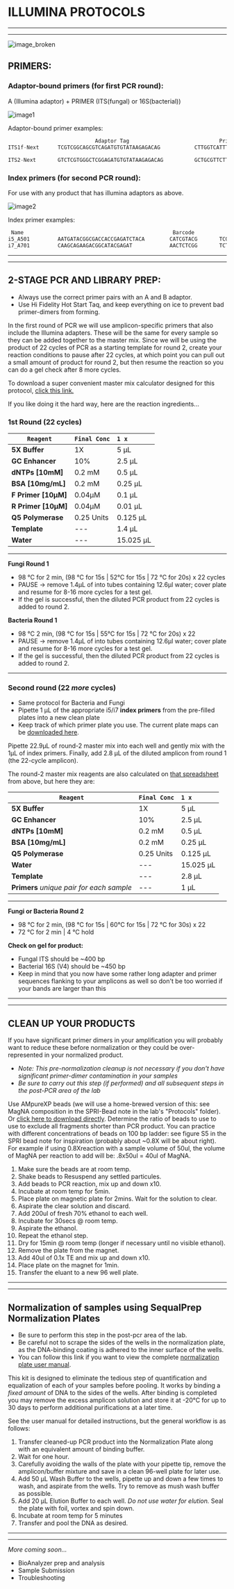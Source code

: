 # ILLUMINA PROTOCOLS
-----
-----
![image_broken][image] 

## PRIMERS:

### Adaptor-bound primers (for first PCR round): 
A  (Illumina adaptor) +  PRIMER (ITS(fungal) or 16S(bacterial))

![image1][PCR1]

Adaptor-bound primer examples:
```python 
							Adaptor Tag                             Primer
ITS1f-Next   	TCGTCGGCAGCGTCAGATGTGTATAAGAGACAG           CTTGGTCATTTAGAGGAAGTAA	
                                                            
ITS2-Next		GTCTCGTGGGCTCGGAGATGTGTATAAGAGACAG          GCTGCGTTCTTCATCGATGC
```

### Index primers (for second PCR round):
For use with any product that has illumina adaptors as above.

![image2][PCR2]

Index primer examples:
```python
 Name 										   		 Barcode     
i5_A501 		AATGATACGGCGACCACCGAGATCTACA  		CATCGTACG  		TCGTCGGCAGCGTC
i7_A701			CAAGCAGAAGACGGCATACGAGAT      		AACTCTCGG  		TCTCGTGGGCTCGG
```

---------------
---------------

## 2-STAGE PCR AND LIBRARY PREP:
 - Always use the correct primer pairs with an A and B adaptor.  
 - Use Hi Fidelity Hot Start Taq, and keep everything on ice to prevent bad primer-dimers from forming.

In the first round of PCR we will use amplicon-specific primers that also include the Illumina adapters.
These will be the same for every sample so they can be added together to the master mix.  Since we will be using the product of 22 cycles of PCR as a starting template for round 2, create your reaction conditions to pause after 22 cycles, at which point you can pull out a small amount of product for round 2, but then resume the reaction so you can do a gel check after 8 more cycles.  

To download a super convenient master mix calculator designed for this protocol, [click this link.][calculator]

If you like doing it the hard way, here are the reaction ingredients...
### 1st Round (22 cycles)

| `Reagent`       |`Final Conc`     |`1 x`    |
| -------------  | ------------- | :----- |
| **5X Buffer**      | 1X            | 5 µL   |
| **GC Enhancer**    | 10%           | 2.5 µL |
| **dNTPs [10mM]**   | 0.2 mM        | 0.5 µL   |
| **BSA [10mg/mL]** | 0.2 mM        | 0.25 µL  |
| **F Primer [10µM]**| 0.04µM        | 0.1 µL |
| **R Primer [10µM]**| 0.04µM        | 0.01 µL  |
| **Q5 Polymerase**  | 0.25 Units    | 0.125 µL|
| **Template**       | ---           | 1.4 µL|
|**Water**           | --- | 15.025 µL

-----

**Fungi Round 1**

 - 98 °C for 2 min, (98 °C for 15s | 52°C for 15s | 72 °C for 20s) x 22 cycles
 - PAUSE -> remove 1.4µL of into tubes containing 12.6µl water; cover plate and resume for 8-16 more cycles for a test gel.
 - If the gel is successful, then the diluted PCR product from 22 cycles is added to round 2.

**Bacteria Round 1**

 - 98 °C 2 min, (98 °C for 15s | 55°C for 15s | 72 °C for 20s) x 22
 - PAUSE -> remove 1.4µL of into tubes containing 12.6µl water; cover plate and resume for 8-16 more cycles for a test gel.
 - If the gel is successful, then the diluted PCR product from 22 cycles is added to round 2.
-------------------

### Second round (22 *more* cycles)

 - Same protocol for Bacteria and Fungi
 - Pipette 1 µL of the appropriate i5/i7 **index primers** from the pre-filled plates into a new clean plate
 - Keep track of which primer plate you use.  The current plate maps can be [downloaded here].  
 
Pipette 22.9µL of round-2 master mix into each well and gently mix with the 1µL of index primers.  Finally, add 2.8 µL of the diluted amplicon from round 1 (the 22-cycle amplicon).

The round-2 master mix reagents are also calculated on [that spreadsheet] from above, but here they are:

| `Reagent`       								|`Final Conc`     |`1 x`      	|
| -------------  								| -------------   | :----- 		|
| **5X Buffer**      							| 1X              | 5 µL   		|
| **GC Enhancer**    							| 10%             | 2.5 µL 		|
| **dNTPs [10mM]**   							| 0.2 mM          | 0.5 µL   	|
| **BSA [10mg/mL]** 							| 0.2 mM          | 0.25 µL  	|
| **Q5 Polymerase**  							| 0.25 Units      | 0.125 µL	|
| **Water**          							| ---             | 15.025 µL	|
| **Template**       							| ---             | 2.8 µL		|
| **Primers** *unique pair for each sample*		| ---             | 1 µL		|

----

**Fungi or Bacteria Round 2**

 - 98 °C for 2 min, (98 °C for 15s | 60°C for 15s | 72 °C  for 30s) x 22
 - 72 °C for 2 min | 4 °C hold
 
**Check on gel for product:**
 - Fungal ITS should be ~400 bp
 - Bacterial 16S (V4) should be ~450 bp
 - Keep in mind that you now have some rather long adapter and primer sequences flanking to your amplicons as well so don't be too worried if your bands are larger than this
--------------
-----------------

## CLEAN UP YOUR PRODUCTS

If you have significant primer dimers in your amplification you will probably want to reduce these before normalization or they could be over-represented in your normalized product. 

- *Note:  This pre-normalization cleanup is not necessary if you don't have significant primer-dimer contamination in your samples*
- *Be sure to carry out this step (if performed) and all subsequent steps in the post-PCR area of the lab*


Use AMpureXP beads (we will use a home-brewed version of this: see MagNA composition in the SPRI-Bead note in the lab's "Protocols" folder). Or [click here to download directly].
Determine the ratio of beads to use to use to exclude all fragments shorter than PCR product.  You can practice with different concentrations of beads on 100 bp ladder: see figure S5 in the SPRI bead note for inspiration (probably about ~0.8X will be about right). For example if using 0.8Xreaction with a sample volume of 50ul, the volume of MagNA per reaction to add will be: .8x50ul = 40ul of MagNA.

1.	Make sure the beads are at room temp.
2.	Shake beads to Resuspend any settled particules.
3.	Add beads to PCR reaction, mix up and down x10.
4.	Incubate at room temp for 5min.
5.	Place plate on magnetic plate for 2mins. Wait for the solution to clear.
6.	Aspirate the clear solution and discard.
7.	Add 200ul of fresh 70% ethanol to each well.
8.	Incubate for 30secs @ room temp.
9.	Aspirate the ethanol.
10.	Repeat the ethanol step.
11.	Dry for 15min @ room temp (longer if necessary until no visible ethanol).
12.	Remove the plate from the magnet.
13.	Add 40ul of 0.1x TE and mix up and down x10.
14.	Place plate on the magnet for 1min.
15.	Transfer the eluant to a new 96 well plate.

--------
--------

## Normalization of samples using SequalPrep Normalization Plates

- Be sure to perform this step in the post-pcr area of the lab.
- Be careful not to scrape the sides of the wells in the normalization plate, as the DNA-binding coating is adhered to the inner surface of the wells.
- You can follow this link if you want to view the complete [normalization plate user manual].

This kit is designed to eliminate the tedious step of quantification and equalization of each of your samples before pooling.  It works by binding a *fixed amount* of DNA to the sides of the wells. After binding is completed you may remove the excess amplicon solution and store it at -20°C for up to 30 days to perform additional purifications at a later time.

See the user manual for detailed instructions, but the general workflow is as follows:
1. Transfer cleaned-up PCR product into the Normalization Plate along with an equivalent amount of binding buffer.
2. Wait for one hour.
3. Carefully avoiding the walls of the plate with your pipette tip, remove the amplicon/buffer mixture and save in a clean 96-well plate for later use.
4. Add 50 µL Wash Buffer to the wells, pipette up and down a few times to wash, and aspirate from the wells. Try to remove as mush wash buffer as possible.
5. Add 20 µL Elution Buffer to each well. *Do not use water for elution.* Seal the plate with foil, vortex and spin down.
6. Incubate at room temp for 5 minutes
7. Transfer and pool the DNA as desired.

-----------
-----------


*More coming soon...*

- BioAnalyzer prep and analysis
- Sample Submission
- Troubleshooting



[calculator]:[https://github.com/gzahn/Protocols/raw/master/2-Round_PCR_Calculator.xlsx]
[downloaded here]:[https://github.com/gzahn/Protocols/raw/master/i5-i7_Index_Primer_Maps_Oct-25-2015.xlsx]
[that spreadsheet]:[https://github.com/gzahn/Protocols/raw/master/2-Round_PCR_Calculator.xlsx]
[click here to download directly]:[https://github.com/gzahn/Protocols/raw/master/SPRI-Bead.pdf]
[image]:[http://vignette1.wikia.nocookie.net/villains/images/6/67/Pennywise_Evil_Grin.jpg/revision/latest?cb=20130511222536]
[normalization plate user manual]:[https://tools.thermofisher.com/content/sfs/manuals/sequalprep_platekit_man.pdf]
[PCR1]:[https://github.com/gzahn/Protocols/blob/master/MSQ_MID_KIT_step1.png]
[PCR2]:[https://github.com/gzahn/Protocols/blob/master/MSQ_MID_KIT_step2.png]